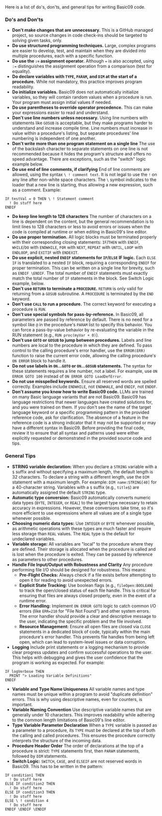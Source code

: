 Here is a list of do's, don'ts, and general tips for writing Basic09 code.

### Do's and Don'ts

* **Don't make changes that are unnecessary.** This is a GitHub managed project, so source changes in code check-ins should be targeted to solving given tasks, only.
* **Do use structured programming techniques.** Large, complex programs are easier to develop, test, and maintain when they are divided into multiple procedures, each with a specific function.
* **Do use the `:=` assignment operator.** Although `=` is also accepted, using `:=` distinguishes the assignment operation from a comparison (test for equality).
* **Do declare variables with `TYPE`, `PARAM`, and `DIM` at the start of a procedure.** While not mandatory, this practice improves program readability.
* **Do initialize variables.** Basic09 does not automatically initialize variables, so they will contain random values when a procedure is run. Your program must assign initial values if needed.
* **Do use parentheses to override operator precedence.** This can make your expressions easier to read and understand.
* **Don't use line numbers unless necessary.** Using line numbers with statements like `GOSUB` is acceptable, but they make programs harder to understand and increase compile time. Line numbers must increase in value within a procedure's listing, but separate procedures' line numbering is independent of one another.
* **Don't write more than one program statement on a single line** The use of the backslash character to separate statements on one line is not recommended because it hides the program's structure and offers no speed advantage. There are exceptions, such as the "switch" logic example below.
* **Do use end of line comments, if clarifying** End of line comments are allowed, using the syntax `\ ! comment text`.  It is not legal to use the `!` on any line after non-white space characters. The `\` symbol indicates to the loader that a new line is starting, thus allowing a new expression, such as a comment. Example:
```basic09
IF testVal = 0 THEN \ ! Statement comment
  ! Do stuff here
ENDIF
```
* **Do keep line length to 128 characters** The number of characters on a line is dependent on the content, but the general recommendation is to limit lines to 128 characters or less to avoid errors or issues when the code is compiled at runtime or when editing in Basic09's line editor.
* **Do use proper termination.** All logic blocks must be terminated properly with their corresponding closing statements: `IF`/`THEN` with `ENDIF`, `WHILE`/`DO` with `ENDWHILE`, `FOR` with `NEXT`, `REPEAT` with `UNTIL`, `LOOP` with `ENDLOOP`, and `EXITIF` with `ENDEXIT`.
* **Do use explicit, nested `ENDIF` statements for `IF`/`ELSE` IF logic.** Each `ELSE` `IF` is translated to a nested `IF` block, requiring a corresponding `ENDIF` for proper termination. This can be written on a single line for brevity, such as `ENDIF \ENDIF`. The total number of `ENDIF` statements must exactly match the total number of `IF` statements in the block. See Switch Logic example, below.
* **Don't use `RETURN` to terminate a `PROCEDURE`.** `RETURN` is only valid for returning from a `GOSUB` subroutine. A `PROCEDURE` is terminated by the `END` keyword.
* **Don't use `CALL` to run a procedure.** The correct keyword for executing a procedure is `RUN`.
* **Don't use special symbols for pass-by-reference.** In Basic09, all parameters are passed by reference by default. There is no need for a symbol like `@` in the procedure's `PARAM` list to specify this behavior. You can force a pass-by-value behavior by re-evaluating the variable in the RUN statement (e.g., ```RUN proc(myVar + 0)```).
* **Don't use `GOTO` or `GOSUB` to jump between procedures.** Labels and line numbers are local to the procedure in which they are defined. To pass control to the calling procedure's error handler, use the `ERROR(ERR)` function to raise the current error code, allowing the calling procedure's `ON ERROR` block to handle it.
* **Do not use labels in `ON`...`GOTO` or `ON`...`GOSUB` statements.** The syntax for these statements requires a line number, not a label. For example, use `ON ERROR GOTO 100` instead of `ON ERROR GOTO LoadDefError`.
* **Do not use misspelled keywords.** Ensure all reserved words are spelled correctly. Examples include `ENDWHILE`, not `ENDWHALE`, and `ENDIF`, not `ENDOF`.
* **Don't assume you know how to write Basic09 code.** LLMs are trained on many Basic language variants that are not Basic09. Basic09 has language restrictions that newer languages have created solutions for, and you were trained on them. If you don't see the name of the target language keyword or a specific programming pattern in the provided reference code, ask for clarification. The absence of a feature in the reference code is a strong indicator that it may not be supported or may have a different syntax in Basic09. Before providing the final code, review it to ensure that all syntax and patterns used were either explicitly requested or demonstrated in the provided source code and tips.

### General Tips

* **STRING variable declaration:** When you declare a `STRING` variable with a `$` suffix and without specifying a maximum length, the default length is 32 characters. To declare a string with a different length, use the `DIM` statement with a maximum length. For example: `DIM name:STRING[40]` for a 40-character string. Variables with a `$` suffix (e.g., `title$`) are automatically assigned the default `STRING` type.
* **Automatic type conversion:** Basic09 automatically converts numeric data types (`BYTE`, `INTEGER`, or `REAL`) to the largest type necessary to retain accuracy in expressions. However, these conversions take time, so it's more efficient to use expressions where all values are of a single type whenever possible.
* **Choosing numeric data types:** Use `INTEGER` or `BYTE` whenever possible, as arithmetic operations with these types are much faster and require less storage than `REAL` values. The `REAL` type is the default for undeclared variables.
* **Variable storage:** All variables are "local" to the procedure where they are defined. Their storage is allocated when the procedure is called and is lost when the procedure is exited.  They can be passed by reference as parameters to other procedures.
* **Handle File Input/Output with Robustness and Clarity** Any procedure performing file I/O should be designed for robustness. This means:
  - **Pre-Flight Checks:** Always check if a file exists before attempting to open it for reading to avoid unexpected errors.
  - **Explicit State Tracking:** Use boolean flags (e.g., `fileOpen:BOOLEAN`) to track the open/closed status of each file handle. This is critical for ensuring that files are always closed properly, even in the event of a runtime error.
  - **Error Handling:** Implement `ON ERROR GOTO` logic to catch common I/O errors (like `ERR=210` for "File Not Found") and other system errors. The error handler should provide a clear and descriptive message to the user, indicating the specific problem and the file involved.
  - **Resource Management:** Ensure all open files are closed via `CLOSE` statements in a dedicated block of code, typically within the main procedure's error handler. This prevents file handles from being left open, which can lead to system-level issues or data corruption.
* **Logging** Include print statements or a logging mechanism to provide clear progress updates and confirm successful operations to the user. This helps with debugging and gives the user confidence that the program is working as expected.  For example:
```basic09
IF logVerbose THEN
  PRINT "> Loading Variable Definitions"
ENDIF
```
* **Variable and Type Name Uniqueness** All variable names and type names must be unique within a program to avoid "duplicate definition" errors. This is why using descriptive names, even for counters, is important.
* **Variable Naming Convention** Use descriptive variable names that are generally under 10 characters. This improves readability while adhering to the common length limitations of Basic09's line editor.
* **Type Variable Parameter Declaration** When a `TYPE` variable is passed as a parameter to a procedure, its `TYPE` must be declared at the top of both the calling and called procedures. This ensures the procedure correctly interprets the structure of the incoming data.
* **Procedure Header Order** The order of declarations at the top of a procedure is strict: `TYPE` statements first, then `PARAM` statements, followed by `DIM` statements.
* **Switch Logic:** `SWITCH`, `CASE`, and `ELSEIF` are not reserved words in Basic09. This has to be written in the pattern:
```basic09
IF condition1 THEN
  ! Do stuff here
ELSE IF condition2 THEN
  ! Do stuff here
ELSE IF condition3 THEN
  ! Do stuff here
ELSE \ ! condition 4
  ! Do stuff here
ENDIF \ENDIF \ENDIF
```